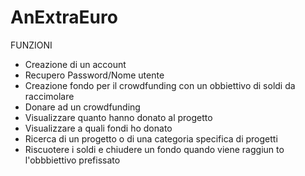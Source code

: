 # AnExtraEuro
FUNZIONI

- Creazione di un account
- Recupero Password/Nome utente
- Creazione fondo per il crowdfunding con un obbiettivo di soldi da raccimolare
- Donare ad un crowdfunding
- Visualizzare quanto hanno donato al progetto
- Visualizzare a quali fondi ho donato
- Ricerca di un progetto o di una categoria specifica di progetti
- Riscuotere i soldi e chiudere un fondo quando viene raggiun to l'obbbiettivo prefissato
